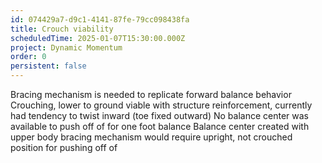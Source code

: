 ```yaml
---
id: 074429a7-d9c1-4141-87fe-79cc098438fa
title: Crouch viability
scheduledTime: 2025-01-07T15:30:00.000Z
project: Dynamic Momentum
order: 0
persistent: false
---
```


Bracing mechanism is needed to replicate forward balance behavior
Crouching, lower to ground viable with structure reinforcement, currently had tendency to twist inward (toe fixed outward)
No balance center was available to push off of for one foot balance
Balance center created with upper body bracing mechanism would require upright, not crouched position for pushing off of